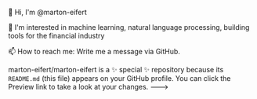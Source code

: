 👋 Hi, I'm @marton-eifert

👀 I'm interested in machine learning, natural language processing, building tools for the financial industry

<!---
🌱 I'm currently learning: Find more details on [LearningPath.md](LearningPath.md).
💞️ I’m looking to collaborate on ... --->
📫 How to reach me: Write me a message via GitHub.

marton-eifert/marton-eifert is a ✨ special ✨ repository because its `README.md` (this file) appears on your GitHub profile.
You can click the Preview link to take a look at your changes.
--->
